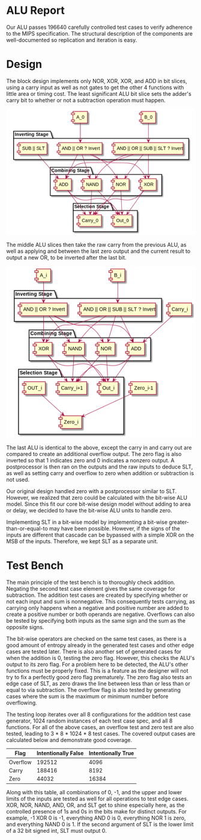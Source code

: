 # ALU Report

Our ALU passes 196640 carefully controlled test cases to verify adherence to the MIPS specification.
The structural description of the components are well-documented so replication and iteration is easy.

# Design
The block design implements only NOR, XOR, XOR, and ADD in bit slices, using a carry input as well as not gates to get the other 4 functions with little area or timing cost.
The least significant ALU bit slice sets the adder's carry bit to whether or not a subtraction operation must happen.

![](uml/concept.png)

The middle ALU slices then take the raw carry from the previous ALU, as well as applying and between the last zero output and the current result to output a new OR, to be inverted after the last bit.

![](uml/alu1.png)

The last ALU is identical to the above, except the carry in and carry out are compared to create an additional overflow output.
The zero flag is also inverted so that 1 indicates zero and 0 indicates a nonzero output.
A postprocessor is then ran on the outputs and the raw inputs to deduce SLT, as well as setting carry and overflow to zero when addition or subtraction is not used.

Our original design handled zero with a postprocessor similar to SLT.
However, we realized that zero could be calculated with the bit-wise ALU model.
Since this fit our core bit-wise design model without adding to area or delay, we decided to have the bit-wise ALU units to handle zero.

Implementing SLT in a bit-wise model by implementing a bit-wise greater-than-or-equal-to may have been possible.
However, if the signs of the inputs are different that cascade can be bypassed with a simple XOR on the MSB of the inputs.
Therefore, we kept SLT as a separate unit.

# Test Bench

The main principle of the test bench is to thoroughly check addition.
Negating the second test case element gives the same coverage for subtraction.
The addition test cases are created by specifying whether or not each input and sum is nonnegative.
This consequently tests carrying, as carrying only happens when a negative and positive number are added to create a positive number or both operands are negative.
Overflows can also be tested by specifying both inputs as the same sign and the sum as the opposite signs.

The bit-wise operators are checked on the same test cases, as there is a good amount of entropy already in the generated test cases and other edge cases are tested later.
There is also another set of generated cases for when the addition is 0, testing the zero flag.
However, this checks the ALU's output to its zero flag.
For a problem here to be detected, the ALU's other functions must be properly fixed.
This is a feature as the designer will not try to fix a perfectly good zero flag prematurely.
The zero flag also tests an edge case of SLT, as zero draws the line between less than or less than or equal to via subtraction.
The overflow flag is also tested by generating cases where the sum is the maximum or minimum number before overflowing.

The testing loop iterates over all 8 configurations for the addition test case generator, 1024 random instances of each test case spec, and all 8 functions.
For all of the above cases, an overflow test and zero test are also tested, leading to 3 * 8 * 1024 * 8 test cases.
The covered output cases are calculated below and demonstrate good coverage.

| Flag     | Intentionally False | Intentionally True |
|----------|---------------------|--------------------|
| Overflow | 192512              | 4096               |
| Carry    | 188416              | 8192               |
| Zero     | 44032               | 16384              |

Along with this table, all combinations of 0, -1, and the upper and lower limits of the inputs are tested as well for all operations to test edge cases.
XOR, NOR, NAND, AND, OR, and SLT get to shine especially here, as the controlled presence of 1s and 0s in the bits make for distinct outputs.
For example, -1 XOR 0 is -1, everything AND 0 is 0, everything NOR 1 is zero, and everything NAND 0 is 1.
If the second argument of SLT is the lower limit of a 32 bit signed int, SLT must output 0.
